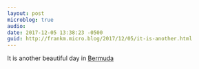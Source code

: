 ```yaml
---
layout: post
microblog: true
audio: 
date: 2017-12-05 13:38:23 -0500
guid: http://frankm.micro.blog/2017/12/05/it-is-another.html
---
```

It is another beautiful day in [Bermuda](https://www.google.com/search?q=current+weather+in+hamilton+bermuda&rlz=1C1CHXU_enUS732US732&oq=current+weather+in+hamilton&aqs=chrome.0.0j69i57j0l4.4298j0j4&sourceid=chrome&ie=UTF-8)
